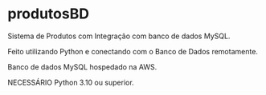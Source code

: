 # produtosBD
Sistema de Produtos com Integração com banco de dados MySQL.

Feito utilizando Python e conectando com o Banco de Dados remotamente. 

Banco de dados MySQL hospedado na AWS.

NECESSÁRIO Python 3.10 ou superior.